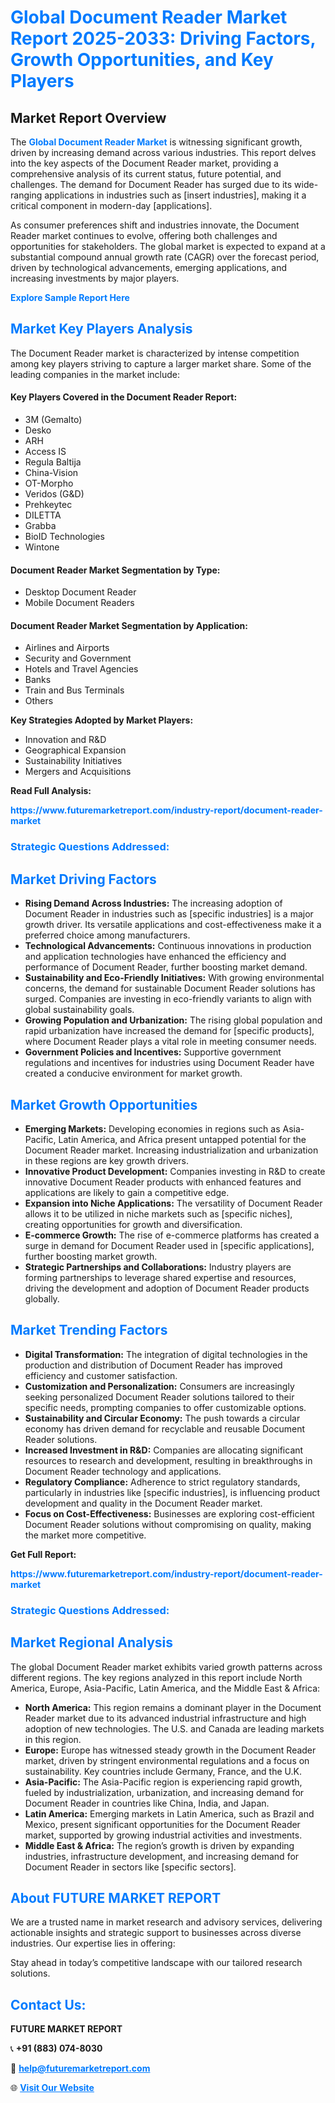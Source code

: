 <h1 style="color: #007BFF;">Global Document Reader Market Report 2025-2033: Driving Factors, Growth Opportunities, and Key Players</h1>

<section id="overview">
<h2>Market Report Overview</h2>
<p>The <a href="https://www.futuremarketreport.com/industry-report/document-reader-market" style="color: #007BFF; text-decoration: none;"><strong>Global Document Reader Market</strong></a> is witnessing significant growth, driven by increasing demand across various industries. This report delves into the key aspects of the Document Reader market, providing a comprehensive analysis of its current status, future potential, and challenges. The demand for Document Reader has surged due to its wide-ranging applications in industries such as [insert industries], making it a critical component in modern-day [applications].</p>
<p>As consumer preferences shift and industries innovate, the Document Reader market continues to evolve, offering both challenges and opportunities for stakeholders. The global market is expected to expand at a substantial compound annual growth rate (CAGR) over the forecast period, driven by technological advancements, emerging applications, and increasing investments by major players.</p>
</section>

<section id="overview">
<p><a href="https://www.futuremarketreport.com/request-sample/reportId=85041" style="color: #007BFF; text-decoration: none;"><strong>Explore Sample Report Here</strong></a></p>
</section>

<section id="key-players">
<h2 style="color: #007BFF;">Market Key Players Analysis</h2>
<p>The Document Reader market is characterized by intense competition among key players striving to capture a larger market share. Some of the leading companies in the market include:</p>
<h4>Key Players Covered in the Document Reader Report:</h4>
<ul><li>3M (Gemalto)</li><li>Desko</li><li>ARH</li><li>Access IS</li><li>Regula Baltija</li><li>China-Vision</li><li>OT-Morpho</li><li>Veridos (G&amp;D)</li><li>Prehkeytec</li><li>DILETTA</li><li>Grabba</li><li>BioID Technologies</li><li>Wintone</li></ul>
<h4>Document Reader Market Segmentation by Type:</h4>
<ul><li>Desktop Document Reader</li><li>Mobile Document Readers</li></ul>

<h4>Document Reader Market Segmentation by Application:</h4>
<ul><li>Airlines and Airports</li><li>Security and Government</li><li>Hotels and Travel Agencies</li><li>Banks</li><li>Train and Bus Terminals</li><li>Others</li></ul>
<p><strong>Key Strategies Adopted by Market Players:</strong></p>
<ul>
<li>Innovation and R&D</li>
<li>Geographical Expansion</li>
<li>Sustainability Initiatives</li>
<li>Mergers and Acquisitions</li>
</ul>
</section>

<section>
<p><strong>Read Full Analysis: </strong></p><a href="https://www.futuremarketreport.com/industry-report/document-reader-market" style="color: #007BFF; text-decoration: none;"><strong>https://www.futuremarketreport.com/industry-report/document-reader-market</strong></a>
<h3 style="color: #007BFF;">Strategic Questions Addressed:</h3>
</section>

<section id="driving-factors">
<h2 style="color: #007BFF;">Market Driving Factors</h2>
<ul>
<li><strong>Rising Demand Across Industries:</strong> The increasing adoption of Document Reader in industries such as [specific industries] is a major growth driver. Its versatile applications and cost-effectiveness make it a preferred choice among manufacturers.</li>
<li><strong>Technological Advancements:</strong> Continuous innovations in production and application technologies have enhanced the efficiency and performance of Document Reader, further boosting market demand.</li>
<li><strong>Sustainability and Eco-Friendly Initiatives:</strong> With growing environmental concerns, the demand for sustainable Document Reader solutions has surged. Companies are investing in eco-friendly variants to align with global sustainability goals.</li>
<li><strong>Growing Population and Urbanization:</strong> The rising global population and rapid urbanization have increased the demand for [specific products], where Document Reader plays a vital role in meeting consumer needs.</li>
<li><strong>Government Policies and Incentives:</strong> Supportive government regulations and incentives for industries using Document Reader have created a conducive environment for market growth.</li>
</ul>
</section>

<section id="growth-opportunities">
<h2 style="color: #007BFF;">Market Growth Opportunities</h2>
<ul>
<li><strong>Emerging Markets:</strong> Developing economies in regions such as Asia-Pacific, Latin America, and Africa present untapped potential for the Document Reader market. Increasing industrialization and urbanization in these regions are key growth drivers.</li>
<li><strong>Innovative Product Development:</strong> Companies investing in R&D to create innovative Document Reader products with enhanced features and applications are likely to gain a competitive edge.</li>
<li><strong>Expansion into Niche Applications:</strong> The versatility of Document Reader allows it to be utilized in niche markets such as [specific niches], creating opportunities for growth and diversification.</li>
<li><strong>E-commerce Growth:</strong> The rise of e-commerce platforms has created a surge in demand for Document Reader used in [specific applications], further boosting market growth.</li>
<li><strong>Strategic Partnerships and Collaborations:</strong> Industry players are forming partnerships to leverage shared expertise and resources, driving the development and adoption of Document Reader products globally.</li>
</ul>
</section>

<section id="trending-factors">
<h2 style="color: #007BFF;">Market Trending Factors</h2>
<ul>
<li><strong>Digital Transformation:</strong> The integration of digital technologies in the production and distribution of Document Reader has improved efficiency and customer satisfaction.</li>
<li><strong>Customization and Personalization:</strong> Consumers are increasingly seeking personalized Document Reader solutions tailored to their specific needs, prompting companies to offer customizable options.</li>
<li><strong>Sustainability and Circular Economy:</strong> The push towards a circular economy has driven demand for recyclable and reusable Document Reader solutions.</li>
<li><strong>Increased Investment in R&D:</strong> Companies are allocating significant resources to research and development, resulting in breakthroughs in Document Reader technology and applications.</li>
<li><strong>Regulatory Compliance:</strong> Adherence to strict regulatory standards, particularly in industries like [specific industries], is influencing product development and quality in the Document Reader market.</li>
<li><strong>Focus on Cost-Effectiveness:</strong> Businesses are exploring cost-efficient Document Reader solutions without compromising on quality, making the market more competitive.</li>
</ul>
</section>

<section>
<p><strong>Get Full Report: </strong></p><a href="https://www.futuremarketreport.com/industry-report/document-reader-market" style="color: #007BFF; text-decoration: none;"><strong>https://www.futuremarketreport.com/industry-report/document-reader-market</strong></a>
<h3 style="color: #007BFF;">Strategic Questions Addressed:</h3>
</section>


<section id="regional-analysis">
<h2 style="color: #007BFF;">Market Regional Analysis</h2>
<p>The global Document Reader market exhibits varied growth patterns across different regions. The key regions analyzed in this report include North America, Europe, Asia-Pacific, Latin America, and the Middle East & Africa:</p>
<ul>
<li><strong>North America:</strong> This region remains a dominant player in the Document Reader market due to its advanced industrial infrastructure and high adoption of new technologies. The U.S. and Canada are leading markets in this region.</li>
<li><strong>Europe:</strong> Europe has witnessed steady growth in the Document Reader market, driven by stringent environmental regulations and a focus on sustainability. Key countries include Germany, France, and the U.K.</li>
<li><strong>Asia-Pacific:</strong> The Asia-Pacific region is experiencing rapid growth, fueled by industrialization, urbanization, and increasing demand for Document Reader in countries like China, India, and Japan.</li>
<li><strong>Latin America:</strong> Emerging markets in Latin America, such as Brazil and Mexico, present significant opportunities for the Document Reader market, supported by growing industrial activities and investments.</li>
<li><strong>Middle East & Africa:</strong> The region’s growth is driven by expanding industries, infrastructure development, and increasing demand for Document Reader in sectors like [specific sectors].</li>
</ul>
</section>

<footer>
<h2 style="color: #007BFF;">About FUTURE MARKET REPORT</h2>
<p>We are a trusted name in market research and advisory services, delivering actionable insights and strategic support to businesses across diverse industries. Our expertise lies in offering:</p>

<p>Stay ahead in today’s competitive landscape with our tailored research solutions.</p>

<h2 style="color: #007BFF;">Contact Us:</h2>
<p><strong>FUTURE MARKET REPORT</strong></p>
<p>📞 <strong>+91 (883) 074-8030</strong></p>
<p>📧 <strong><a href="mailto:help@futuremarketreport.com" style="color: #007BFF;">help@futuremarketreport.com</a></strong></p>
<p>🌐 <strong><a href="https://www.futuremarketreport.com/" style="color: #007BFF;">Visit Our Website</a></strong></p>
</footer>